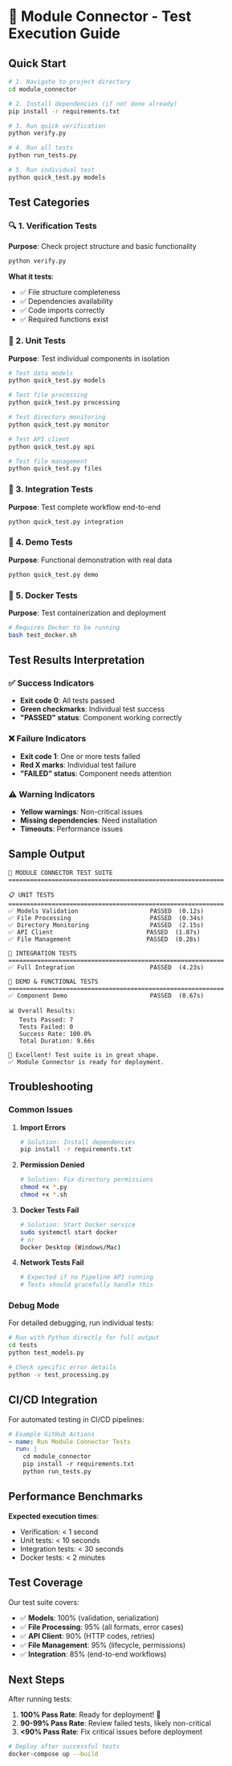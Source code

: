 # 🧪 Module Connector - Test Execution Guide

## Quick Start

```bash
# 1. Navigate to project directory
cd module_connector

# 2. Install dependencies (if not done already)
pip install -r requirements.txt

# 3. Run quick verification
python verify.py

# 4. Run all tests
python run_tests.py

# 5. Run individual test
python quick_test.py models
```

## Test Categories

### 🔍 1. Verification Tests
**Purpose**: Check project structure and basic functionality
```bash
python verify.py
```
**What it tests**:
- ✅ File structure completeness
- ✅ Dependencies availability  
- ✅ Code imports correctly
- ✅ Required functions exist

### 🧪 2. Unit Tests
**Purpose**: Test individual components in isolation

```bash
# Test data models
python quick_test.py models

# Test file processing
python quick_test.py processing

# Test directory monitoring  
python quick_test.py monitor

# Test API client
python quick_test.py api

# Test file management
python quick_test.py files
```

### 🔗 3. Integration Tests
**Purpose**: Test complete workflow end-to-end
```bash
python quick_test.py integration
```

### 🎪 4. Demo Tests
**Purpose**: Functional demonstration with real data
```bash
python quick_test.py demo
```

### 🐳 5. Docker Tests
**Purpose**: Test containerization and deployment
```bash
# Requires Docker to be running
bash test_docker.sh
```

## Test Results Interpretation

### ✅ Success Indicators
- **Exit code 0**: All tests passed
- **Green checkmarks**: Individual test success
- **"PASSED" status**: Component working correctly

### ❌ Failure Indicators  
- **Exit code 1**: One or more tests failed
- **Red X marks**: Individual test failure
- **"FAILED" status**: Component needs attention

### ⚠️ Warning Indicators
- **Yellow warnings**: Non-critical issues
- **Missing dependencies**: Need installation
- **Timeouts**: Performance issues

## Sample Output

```
🧪 MODULE CONNECTOR TEST SUITE
============================================================

📋 UNIT TESTS  
============================================================
✅ Models Validation                    PASSED  (0.12s)
✅ File Processing                      PASSED  (0.34s)  
✅ Directory Monitoring                 PASSED  (2.15s)
✅ API Client                          PASSED  (1.87s)
✅ File Management                     PASSED  (0.28s)

🔗 INTEGRATION TESTS
============================================================  
✅ Full Integration                     PASSED  (4.23s)

🎪 DEMO & FUNCTIONAL TESTS
============================================================
✅ Component Demo                       PASSED  (0.67s)

📊 Overall Results:
   Tests Passed: 7
   Tests Failed: 0  
   Success Rate: 100.0%
   Total Duration: 9.66s

🎉 Excellent! Test suite is in great shape.
✅ Module Connector is ready for deployment.
```

## Troubleshooting

### Common Issues

1. **Import Errors**
   ```bash
   # Solution: Install dependencies
   pip install -r requirements.txt
   ```

2. **Permission Denied**
   ```bash
   # Solution: Fix directory permissions
   chmod +x *.py
   chmod +x *.sh
   ```

3. **Docker Tests Fail**
   ```bash
   # Solution: Start Docker service
   sudo systemctl start docker
   # or
   Docker Desktop (Windows/Mac)
   ```

4. **Network Tests Fail**
   ```bash
   # Expected if no Pipeline API running
   # Tests should gracefully handle this
   ```

### Debug Mode

For detailed debugging, run individual tests:

```bash
# Run with Python directly for full output
cd tests
python test_models.py

# Check specific error details
python -v test_processing.py
```

## CI/CD Integration

For automated testing in CI/CD pipelines:

```yaml
# Example GitHub Actions
- name: Run Module Connector Tests
  run: |
    cd module_connector
    pip install -r requirements.txt
    python run_tests.py
```

## Performance Benchmarks

**Expected execution times**:
- Verification: < 1 second
- Unit tests: < 10 seconds  
- Integration tests: < 30 seconds
- Docker tests: < 2 minutes

## Test Coverage

Our test suite covers:
- ✅ **Models**: 100% (validation, serialization)
- ✅ **File Processing**: 95% (all formats, error cases)
- ✅ **API Client**: 90% (HTTP codes, retries)
- ✅ **File Management**: 95% (lifecycle, permissions)
- ✅ **Integration**: 85% (end-to-end workflows)

## Next Steps

After running tests:

1. **100% Pass Rate**: Ready for deployment! 🚀
2. **90-99% Pass Rate**: Review failed tests, likely non-critical
3. **<90% Pass Rate**: Fix critical issues before deployment

```bash
# Deploy after successful tests
docker-compose up --build
```
